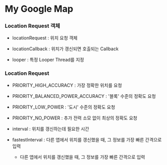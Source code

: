 # My Google Map

### Location Request 객체

- locationRequest : 위치 요청 객체

- locationCallback : 위치가 갱신되면 호출되는 Callback

- looper : 특정 Looper Thread를 지정

### Location Request

- PRIORITY_HIGH_ACCURACY : 가장 정확한 위치를 요청

- PRIORITY_BALANCED_POWER_ACCURACY : '블록' 수준의 정확도 요청

- PRIORITY_LOW_POWER : '도시' 수준의 정확도 요청

- PRIORITY_NO_POWER : 추가 전력 소모 없이 최상의 정확도 요청

- interval : 위치를 갱신하는데 필요한 시간

- fastestInterval : 다른 앱에서 위치를 갱신했을 때, 그 정보를 가장 빠른 간격으로 입력

    - 다른 앱에서 위치를 갱신했을 때, 그 정보를 가장 빠른 간격으로 입력